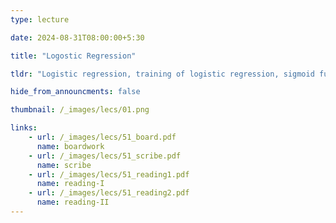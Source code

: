 ```yaml
---
type: lecture

date: 2024-08-31T08:00:00+5:30

title: "Logostic Regression"

tldr: "Logistic regression, training of logistic regression, sigmoid function, concave objective function"

hide_from_announcments: false

thumbnail: /_images/lecs/01.png

links: 
    - url: /_images/lecs/51_board.pdf
      name: boardwork
    - url: /_images/lecs/51_scribe.pdf
      name: scribe
    - url: /_images/lecs/51_reading1.pdf
      name: reading-I
    - url: /_images/lecs/51_reading2.pdf
      name: reading-II
---
```

